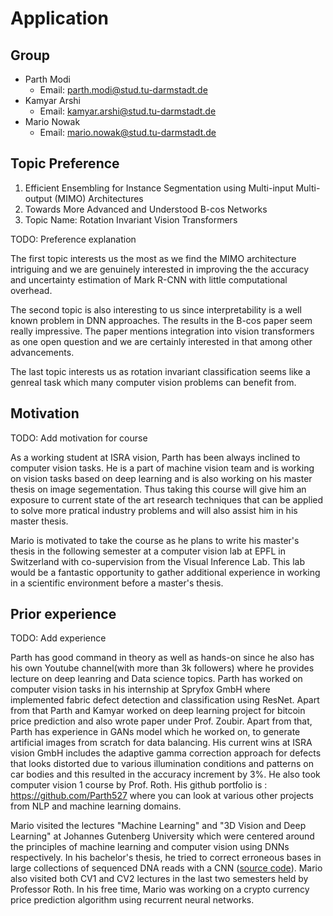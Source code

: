 # Application

## Group

- Parth Modi
  - Email: [parth.modi@stud.tu-darmstadt.de](mailto:parth.modi@stud.tu-darmstadt.de) 
- Kamyar Arshi
  - Email: [kamyar.arshi@stud.tu-darmstadt.de](mailto:kamyar.arshi@stud.tu-darmstadt.de)
- Mario Nowak
  - Email: [mario.nowak@stud.tu-darmstadt.de](mailto:mario.nowak@stud.tu-darmstadt.de)

## Topic Preference

1. Efficient Ensembling for Instance Segmentation using Multi-input Multi-output (MIMO) Architectures
2. Towards More Advanced and Understood B-cos Networks
3. Topic Name: Rotation Invariant Vision Transformers

TODO: Preference explanation

The first topic interests us the most as we find the MIMO architecture intriguing and we are genuinely interested in improving the the accuracy and uncertainty estimation of Mark R-CNN with little computational overhead.

The second topic is also interesting to us since interpretability is a well known problem in DNN approaches. The results in the B-cos paper seem really impressive. The paper mentions integration into vision transformers as one open question and we are certainly interested in that among other advancements.

The last topic interests us as rotation invariant classification seems like a genreal task which many computer vision problems can benefit from.

## Motivation

TODO: Add motivation for course

As a working student at ISRA vision, Parth has been always inclined to computer vision tasks. He is a part of machine vision team and is working on vision tasks based on deep learning and is also working on his master thesis on image segementation. Thus taking this course will give him an exposure to current state of the art research techniques that can be applied to solve more pratical industry problems and will also assist him in his master thesis.

Mario is motivated to take the course as he plans to write his master's thesis in the following semester at a computer vision lab at EPFL in Switzerland with co-supervision from the Visual Inference Lab. This lab would be a fantastic opportunity to gather additional experience in working in a scientific environment before a master's thesis.



## Prior experience

TODO: Add experience

Parth has good command in theory as well as hands-on since he also has his own Youtube channel(with more than 3k followers) where he provides lecture on deep leanring and Data science topics. Parth has worked on computer vision tasks in his internship at Spryfox GmbH where implemented fabric defect detection and classification using ResNet. Apart from that Parth and Kamyar worked on deep learning project for bitcoin price prediction and also wrote paper under Prof. Zoubir. Apart from that, Parth has experience in GANs model which he worked on, to generate artificial images from scratch for data balancing. His current wins at ISRA vision GmbH includes the adaptive gamma correction approach for defects that looks distorted due to various illumination conditions and patterns on car bodies and this resulted in the accuracy increment by 3%. He also took computer vision 1 course by Prof. Roth. His github portfolio is : https://github.com/Parth527 where you can look at various other projects from NLP and machine learning domains.  

Mario visited the lectures "Machine Learning" and "3D Vision and Deep Learning" at Johannes Gutenberg University which were centered around the principles of machine learning and computer vision using DNNs respectively. 
In his bachelor's thesis, he tried to correct erroneous bases in large collections of sequenced DNA reads with a CNN ([source code](https://github.com/MaHeNow/Deep-Care)).
Mario also visited both CV1 and CV2 lectures in the last two semesters held by Professor Roth.
In his free time, Mario was working on a crypto currency price prediction algorithm using recurrent neural networks.


